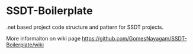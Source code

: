 SSDT-Boilerplate
================

.net based project code structure and pattern for SSDT projects.

More informaiton on wiki page https://github.com/GomesNayagam/SSDT-Boilerplate/wiki



